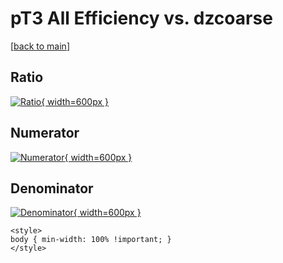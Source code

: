 # pT3 All Efficiency vs. dzcoarse

[[back to main](./)]



## Ratio

[![Ratio](../mtv/var/pT3_0_eff_dzcoarse.png){ width=600px }](../mtv/var/pT3_0_eff_dzcoarse.pdf)

## Numerator

[![Numerator](../mtv/num/pT3_0_eff_dzcoarse_num0.png){ width=600px }](../mtv/num/pT3_0_eff_dzcoarse_num0.pdf)

## Denominator

[![Denominator](../mtv/den/pT3_0_eff_dzcoarse_den.png){ width=600px }](../mtv/den/pT3_0_eff_dzcoarse_den.pdf)


``` {=html}
<style>
body { min-width: 100% !important; }
</style>
```
